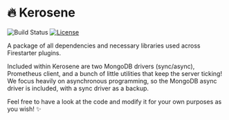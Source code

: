 # 🔥 Kerosene
![Build Status](https://github.com/firestartermc/kerosene/workflows/Java%20CI/badge.svg)
[![License](https://img.shields.io/badge/license-MIT-brightgreen.svg)](https://github.com/firestartermc/phase/blob/master/LICENSE)

A package of all dependencies and necessary libraries used across Firestarter plugins. 

Included within Kerosene are two MongoDB drivers (sync/async), Prometheus client, and a bunch of little utilities that keep the server ticking! We focus heavily on asynchronous programming, so the MongoDB async driver is included, with a sync driver as a backup.

Feel free to have a look at the code and modify it for your own purposes as you wish! ✨